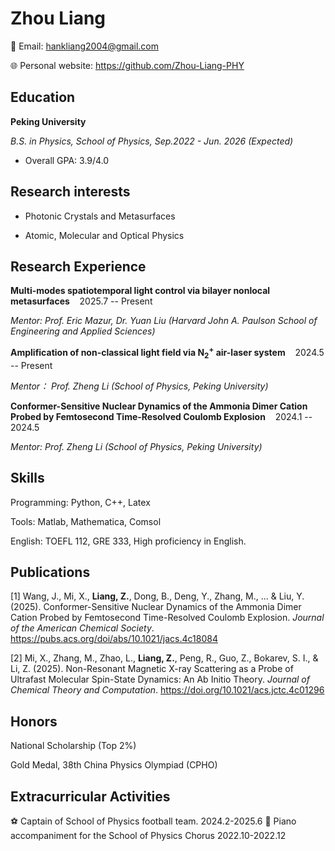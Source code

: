 # Zhou Liang

📧 Email: hankliang2004@gmail.com 

🌐 Personal website: https://github.com/Zhou-Liang-PHY

## Education

**Peking University**

*B.S. in Physics, School of Physics, Sep.2022 - Jun. 2026 (Expected)*

* Overall GPA: 3.9/4.0

## Research interests

* Photonic Crystals and Metasurfaces

* Atomic, Molecular and Optical Physics

## Research Experience

**Multi-modes spatiotemporal light control via bilayer nonlocal metasurfaces** &nbsp;&nbsp; 2025.7 -- Present

*Mentor: Prof. Eric Mazur, Dr. Yuan Liu (Harvard John A. Paulson School of Engineering and Applied Sciences)*

**Amplification of non-classical light field via $\mathrm{N}_2^+$ air-laser system** &nbsp;&nbsp; 2024.5 -- Present

*Mentor： Prof. Zheng Li (School of Physics, Peking University)*

**Conformer-Sensitive Nuclear Dynamics of the Ammonia Dimer Cation Probed by Femtosecond Time-Resolved Coulomb Explosion** &nbsp;&nbsp; 2024.1 -- 2024.5

*Mentor: Prof. Zheng Li (School of Physics, Peking University)*


## Skills

Programming: Python, C++, Latex

Tools: Matlab, Mathematica, Comsol

English: TOEFL 112, GRE 333, High proficiency in English.

## Publications

[1] Wang, J., Mi, X., **Liang, Z.**, Dong, B., Deng, Y., Zhang, M., ... & Liu, Y. (2025). Conformer-Sensitive Nuclear Dynamics of the Ammonia Dimer Cation Probed by Femtosecond Time-Resolved Coulomb Explosion. *Journal of the American Chemical Society*. https://pubs.acs.org/doi/abs/10.1021/jacs.4c18084

[2] Mi, X., Zhang, M., Zhao, L., **Liang, Z.**, Peng, R., Guo, Z., Bokarev, S. I., & Li, Z. (2025). Non-Resonant Magnetic X-ray Scattering as a Probe of Ultrafast Molecular Spin-State Dynamics: An Ab Initio Theory. *Journal of Chemical Theory and Computation*. https://doi.org/10.1021/acs.jctc.4c01296

## Honors

National Scholarship (Top 2%)

Gold Medal, 38th China Physics Olympiad (CPHO)

## Extracurricular Activities

⚽ Captain of School of Physics football team. 2024.2-2025.6
🎹 Piano accompaniment for the School of Physics Chorus  2022.10-2022.12

